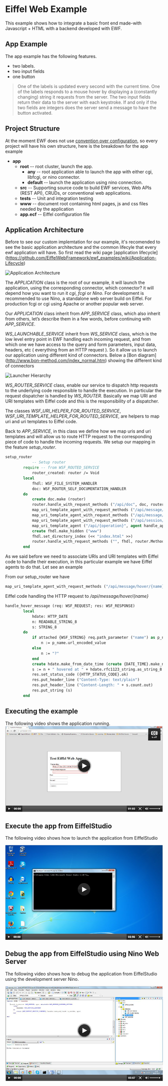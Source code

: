 Eiffel Web Example 
==================
This example shows how to integrate a basic front end made-with Javascript + HTML with a backend developed with EWF.  


App Example
---

The app example has the following features. 
 - two labels.
 - two input fields
 - one button

> One of the labels is updated every second with the current time.
> One of the labels responds to a mouse hover by displaying a (constantly changing) string it requests from the server.
> The two input fields return their data to the server with each keystroke.
> If and only if the two fields are integers does the server send a message to have  the button activated.

Project Structure
---
At the moment EWF does not use [convention over configuration](http://en.wikipedia.org/wiki/Convention_over_configuration), so every project will have his own structure, here is the breakdown for the app example

 - **app**
    - **root**  -- root cluster, launch the app.
    	- **any**   --  root application able to launch the app with either cgi, libfcgi, or nino connector.  
    	- **default** --  launch the application using nino connection.
    - **src**  -- Supporting source code to build EWF services, Web APIs (REST API), CRUDs, or conventional web applications.   
    - **tests**   -- Unit and integration testing 
    - **www**  -- document root containing html pages, js and css files needed by the application
    - **app.ecf** -- Eiffel configuration file

Application Architecture
--
Before to see our custom implemtation for our example, it's recomended to see the basic application architecture and the common lifecyle that every ewf application will have. So first read the wiki page [application lifecycle] (https://github.com/EiffelWebFramework/ewf_examples/wiki/Application-Lifecycle)


![Application Architecture](/doc/APP_SERVICE.png "Application arhitecture")

The _APPLICATION_ class is the root of our example, it will launch the application, using the corresponding connector, which connector? it will depend how you want to run it _cgi_, _fcgi_ or _Nino_. For development is recommended to use Nino, a standalone web server build on Eiffel. For production fcgi or cgi using Apache or another popular web server.

Our _APPLICATION_ class inherit from *APP_SERVICE* class, which also inherit from others, let’s describe them in a few words, before continuing with *APP_SERVICE*.

*WS_LAUNCHABLE_SERVICE* inherit from *WS_SERVICE* class, which is the low level entry point in EWF handling each incoming request, and from which one we have access to the query and form parameters, input data, headers, etc ( everything from an HTTP request ).  So it allow us to launch our application using different kind of connectors. Below a [Bon diagram] (http://www.bon-method.com/index_normal.htm) showing the different kind of connectors

![Launcher Hierarchy](/doc/WSF_SERVICE_LAUNCHER.png "Launcher")

*WS_ROUTER_SERVICE*  class,  enable our service to dispatch http requests  to the underlying code responsible to handle the execution.  In particular the request dispatcher is handled by *WS_ROUTER*.  Basically we map URI and URI templates with Eiffel code and this is the responsibility of a dispatcher.

The classes *WSF_URI_HELPER_FOR_ROUTED_SERVICE*, *WSF_URI_TEMPLATE_HELPER_FOR_ROUTED_SERVICE*,  are helpers to map uri and uri templates to Eiffel code.
 

Back to *APP_SERVICE*, in this class we define how we map uris and uri templates and will allow us to route HTTP request to the corresponding piece of code to handle the incoming requests. We setup our mapping in  the feature *setup_router*.

```Eiffel
setup_router
    		-- Setup router
		require -- from WSF_ROUTED_SERVICE
			router_created: router /= Void
		local
			fhdl: WSF_FILE_SYSTEM_HANDLER
			doc: WSF_ROUTER_SELF_DOCUMENTATION_HANDLER
		do
			create doc.make (router)
			router.handle_with_request_methods ("/api/doc", doc, router.Methods_get)
			map_uri_template_agent_with_request_methods ("/api/message/time/now", agent handle_time_now_utc, router.Methods_get)
			map_uri_template_agent_with_request_methods ("/api/message/hover/{name}", agent handle_hover_message, router.Methods_get)
			map_uri_template_agent_with_request_methods ("/api/session/{session}/item/{name}", agent handle_interface_id_set_value, router.Methods_post)
			map_uri_template_agent ("/api/{operation}", agent handle_api)
			create fhdl.make_hidden ("www")
			fhdl.set_directory_index (<< "index.html" >>)
			router.handle_with_request_methods ("", fhdl, router.Methods_get)
		end
```

As we said before we need to associate URIs and URI templates with Eiffel code to handle their execution, in this particular example we have Eiffel agents to do that. Let see an example

From our setup_router we have

```Eiffel
map_uri_template_agent_with_request_methods ("/api/message/hover/{name}", agent handle_hover_message, router.methods_GET)
```

Eiffel code handling the HTTP request to _/api/message/hover/{name}_

```Eiffel
handle_hover_message (req: WSF_REQUEST; res: WSF_RESPONSE)
    	local
			hdate: HTTP_DATE
			n: READABLE_STRING_8
			s: STRING_8
		do
			if attached {WSF_STRING} req.path_parameter ("name") as p_name then
				n := p_name.url_encoded_value
			else
				n := "?"
			end
			create hdate.make_from_date_time (create {DATE_TIME}.make_now_utc)
			s := n + " hovered at " + hdate.rfc1123_string.as_string_8
			res.set_status_code ({HTTP_STATUS_CODE}.ok)
			res.put_header_line ("Content-Type: text/plain")
			res.put_header_line ("Content-Length: " + s.count.out)
			res.put_string (s)
		end
```

Executing the example
----
The following video shows the application running.
[![ScreenShot](doc/app_example_screen_cast.png)](http://screencast-o-matic.com/watch/cIXtFFVSIZ)

Execute the app from EiffelStudio
----
The following video shows how to launch the application from EiffelStudio

[![ScreenShot](doc/app_launch_screen_cast.png)](http://screencast-o-matic.com/watch/cIXu2OVSrJ)


Debug the app from EiffelStudio using Nino Web Server
---
The following video shows how to debug the application from EiffelStudio using the development server Nino.

[![ScreenShot](doc/app_debug_screen_cast.png)](http://screencast-o-matic.com/watch/cIXu2GVSrN)
